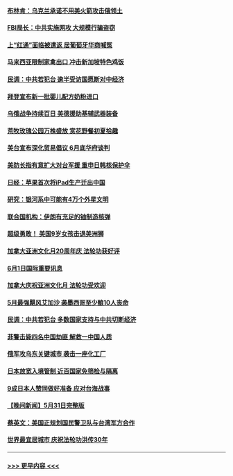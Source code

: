 #### [布林肯：乌克兰承诺不用美火箭攻击俄领土](../pages/prog202/a103444313.md?t=06020650) 
#### [FBI局长：中共实施网攻 大规模行骗盗窃](../pages/prog202/a103444393.md?t=06020650) 
#### [上“红通”面临被遣返 居葡萄牙华商喊冤](../pages/prog202/a103444330.md?t=06020650) 
#### [马来西亚限制家禽出口 冲击新加坡特色鸡饭](../pages/prog202/a103444244.md?t=06020650) 
#### [民调：中共若犯台 逾半受访国愿断对中经济](../pages/prog202/a103444240.md?t=06020650) 
#### [拜登宣布新一批婴儿配方奶粉进口](../pages/prog202/a103444175.md?t=06020650) 
#### [乌俄战争持续百日 美德援助基辅武器装备](../pages/prog202/a103444241.md?t=06020650) 
#### [荒牧玫瑰公园万株盛放 赏花野餐初夏拾趣](../pages/prog202/a103444248.md?t=06020650) 
#### [美台宣布深化贸易倡议 6月底华府谈判](../pages/prog202/a103444116.md?t=06020650) 
#### [美防长指有意扩大对台军援 重申日韩核保护伞](../pages/prog202/a103444072.md?t=06020650) 
#### [日经：苹果首次将iPad生产迁出中国](../pages/prog202/a103444044.md?t=06020650) 
#### [研究：银河系中可能有4万个外星文明](../pages/prog202/a103443892.md?t=06020650) 
#### [联合国机构：伊朗有充足的铀制造核弹](../pages/prog202/a103443909.md?t=06020650) 
#### [超级勇敢！ 美国9岁女孩击退美洲狮](../pages/prog202/a103443900.md?t=06020650) 
#### [加拿大亚洲文化月20周年庆 法轮功获好评](../pages/prog202/a103443870.md?t=06020650) 
#### [6月1日国际重要讯息](../pages/prog202/a103443861.md?t=06020650) 
#### [加拿大庆祝亚洲文化月 法轮功受欢迎](../pages/prog202/a103443127.md?t=06020650) 
#### [5月最强飓风艾加沙 袭墨西哥至少酿10人丧命](../pages/prog202/a103443829.md?t=06020650) 
#### [民调：中共若犯台 多数国家支持与中共切断经济](../pages/prog202/a103443805.md?t=06020650) 
#### [菲警击毙四名中国劫匪 解救一中国人质](../pages/prog202/a103443783.md?t=06020650) 
#### [俄军攻乌东关键城市 袭击一座化工厂](../pages/prog202/a103443761.md?t=06020650) 
#### [日本放宽入境管制 近百国家免筛检与隔离](../pages/prog202/a103443636.md?t=06020650) 
#### [9成日本人赞同做好准备 应对台海战事](../pages/prog202/a103443635.md?t=06020650) 
#### [【晚间新闻】5月31日完整版](../pages/prog202/a103443598.md?t=06020650) 
#### [蔡英文：美国正规划国民警卫队与台湾军方合作](../pages/prog202/a103443545.md?t=06020650) 
#### [世界最宜居城市 庆祝法轮功洪传30年](../pages/prog202/a103443362.md?t=06020650) 

----
#### [ >>> 更早内容 <<< ](../indexes/prog202-earlier.md)

